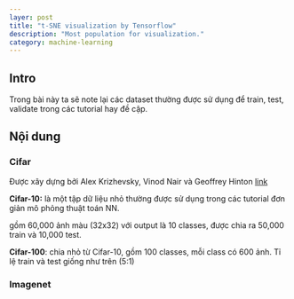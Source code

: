 ```yaml
---
layer: post
title: "t-SNE visualization by Tensorflow"
description: "Most population for visualization."
category: machine-learning
---
```


## Intro
Trong bài này ta sẽ note lại các dataset thường được sử dụng để train, test, validate trong các tutorial hay đề cập.

## Nội dung
### Cifar

Được xây dựng bởi Alex Krizhevsky, Vinod Nair và Geoffrey Hinton [link](https://www.cs.toronto.edu/~kriz/cifar.html)

**Cifar-10:** là một tập dữ liệu nhỏ thường được sử dụng trong các tutorial đơn giản mô phỏng thuật toán NN.

gồm 60,000 ảnh màu (32x32) với output là 10 classes, được chia ra 50,000 train và 10,000 test.

**Cifar-100**: chia nhỏ từ Cifar-10, gồm 100 classes, mỗi class có 600 ảnh. Tỉ lệ train và test giống như trên (5:1)

### Imagenet

